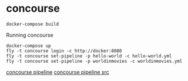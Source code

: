 # concourse


```
docker-compose build
```

Running concourse
```
docker-compose up
fly -t concourse login -c http://docker:8080
fly -t concourse set-pipeline -p hello-world -c hello-world.yml
fly -t concourse set-pipeline -p worldinmovies -c worldinmovies.yml
```

[concourse pipeline](https://ci.concourse.ci/pipelines/main)
[concourse pipeline src](https://github.com/concourse/concourse/blob/master/ci/pipelines/concourse.yml)
